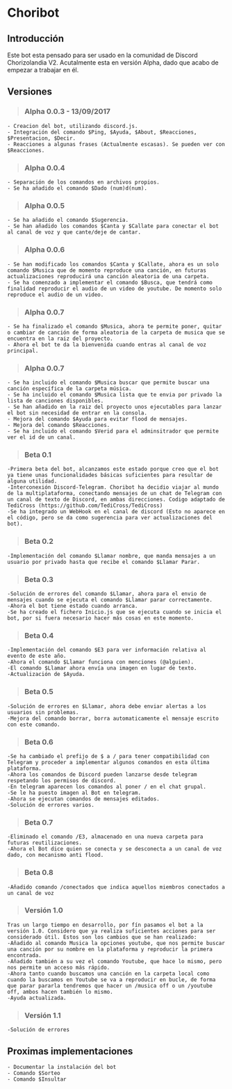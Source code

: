 # Choribot

## Introducción

Este bot esta pensado para ser usado en la comunidad de Discord Chorizolandia V2. Acutalmente esta en versión Alpha, dado que acabo de 
empezar a trabajar en él. 

## Versiones

> ### Alpha 0.0.3 - 13/09/2017
	- Creacion del bot, utilizando discord.js.
	- Integración del comando $Ping, $Ayuda, $About, $Reacciones, $Presentacion, $Decir.
	- Reacciones a algunas frases (Actualmente escasas). Se pueden ver con $Reacciones.
	
> ### Alpha 0.0.4
	- Separación de los comandos en archivos propios.
	- Se ha añadido el comando $Dado (num)d(num).
	
> ### Alpha 0.0.5
	- Se ha añadido el comando $Sugerencia.
	- Se han añadido los comandos $Canta y $Callate para conectar el bot al canal de voz y que cante/deje de cantar.
	
> ### Alpha 0.0.6
	- Se han modificado los comandos $Canta y $Callate, ahora es un solo comando $Musica que de momento reproduce una canción, en futuras actualizaciones reproducirá una canción aleatoria de una carpeta.
	- Se ha comenzado a implementar el comando $Busca, que tendrá como finalidad reproducir el audio de un video de youtube. De momento solo reproduce el audio de un video.

> ### Alpha 0.0.7
	- Se ha finalizado el comando $Musica, ahora te permite poner, quitar o cambiar de canción de forma aleatoria de la carpeta de musica que se encuentra en la raiz del proyecto.
	- Ahora el bot te da la bienvenida cuando entras al canal de voz principal.

> ### Alpha 0.0.7
	- Se ha incluido el comando $Musica buscar que permite buscar una canción específica de la carpeta música.
	- Se ha incluido el comando $Musica lista que te envia por privado la lista de canciones disponibles.
	- Se han añadido en la raiz del proyecto unos ejecutables para lanzar el bot sin necesidad de entrar en la consola.
	- Mejora del comando $Ayuda para evitar flood de mensajes.
	- Mejora del comando $Reacciones.
	- Se ha incluido el comando $Verid para el adminsitrador que permite ver el id de un canal.

> ### Beta 0.1
	-Primera beta del bot, alcanzamos este estado porque creo que el bot ya tiene unas funcionalidades básicas suficientes para resultar de alguna utilidad.
	-Interconexión Discord-Telegram. Choribot ha decidio viajar al mundo de la multiplataforma, conectando mensajes de un chat de Telegram con un canal de texto de Discord, en ambas direcciones. Codigo adaptado de TediCross (https://github.com/TediCross/TediCross)
	-Se ha integrado un WebHook en el canal de discord (Esto no aparece en el código, pero se da como sugerencia para ver actualizaciones del bot).

>### Beta 0.2
	-Implementación del comando $Llamar nombre, que manda mensajes a un usuario por privado hasta que recibe el comando $Llamar Parar.

>### Beta 0.3
	-Solución de errores del comando $Llamar, ahora para el envio de mensajes cuando se ejecuta el comando $Llamar parar correctamente.
	-Ahora el bot tiene estado cuando arranca.
	-Se ha creado el fichero Inicio.js que se ejecuta cuando se inicia el bot, por si fuera necesario hacer más cosas en este momento.

>### Beta 0.4
	-Implementación del comando $E3 para ver información relativa al evento de este año.
	-Ahora el comando $Llamar funciona con menciones (@alguien).
	-El comando $Llamar ahora envía una imagen en lugar de texto.
	-Actualización de $Ayuda.

>### Beta 0.5
	-Solución de errores en $Llamar, ahora debe enviar alertas a los usuarios sin problemas.
	-Mejora del comando borrar, borra automaticamente el mensaje escrito con este comando.

>### Beta 0.6
	-Se ha cambiado el prefijo de $ a / para tener compatibilidad con Telegram y proceder a implementar algunos comandos en esta última plataforma.
	-Ahora los comandos de Discord pueden lanzarse desde telegram respetando los permisos de discord.
	-En telegram aparecen los comandos al poner / en el chat grupal.
	-Se le ha puesto imagen al Bot en telegram.
	-Ahora se ejecutan comandos de mensajes editados.
	-Solución de errores varios.

>### Beta 0.7
	-Eliminado el comando /E3, almacenado en una nueva carpeta para futuras reutilizaciones.
	-Ahora el Bot dice quien se conecta y se desconecta a un canal de voz dado, con mecanismo anti flood.

>### Beta 0.8
	-Añadido comando /conectados que indica aquellos miembros conectados a un canal de voz

>### Versión 1.0
	Tras un largo tiempo en desarrollo, por fín pasamos el bot a la versión 1.0. Considero que ya realiza suficientes acciones para ser considerado útil. Estos son los cambios que se han realizado:
	-Añadido al comando Musica la opciones youtube, que nos permite buscar una canción por su nombre en la plataforma y reproducir la primera encontrada.
	-Añadido también a su vez el comando Youtube, que hace lo mismo, pero nos permite un acceso más rápido.
	-Ahora tanto cuando buscamos una canción en la carpeta local como cuando la buscamos en Youtube se va a reproducir en bucle, de forma que parar pararla tendremos que hacer un /musica off o un /youtube off, ambos hacen también lo mismo.
	-Ayuda actualizada.

>### Versión 1.1
	-Solución de errores

## Proximas implementaciones
	- Documentar la instalación del bot
	- Comando $Sorteo
	- Comando $Insultar
